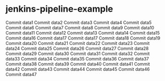 # jenkins-pipeline-example

Commit data1
Commit data2
Commit data3
Commit data4
Commit data5
Commit data6
Commit data7
Commit data8
Commit data9
Commit data10
Commit data11
Commit data12
Commit data13
Commit data14
Commit data15
Commit data16
Commit data17
Commit data17
Commit data18
Commit data19
Commit data20
Commit data21
Commit data22
Commit data23
Commit data24
Commit data25
Commit data26
Commit data27
Commit data28
Commit data29
Commit data30
Commit data31
Commit data32
Commit data33
Commit data34
Commit data35
Commit data36
Commit data37
Commit data38
Commit data39
Commit data40
Commit data41
Commit data42
Commit data43
Commit data44
Commit data45
Commit data46
Commit data47
